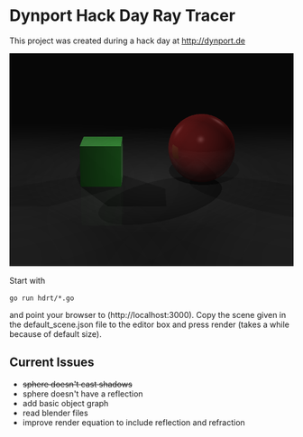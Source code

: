 # Dynport Hack Day Ray Tracer

This project was created during a hack day at http://dynport.de

![Alt text](/hdrt.png)


Start with

	go run hdrt/*.go

and point your browser to (http://localhost:3000). Copy the scene given in the default_scene.json file to the editor box and press render (takes a while because of default size).

## Current Issues

* ~~sphere doesn't cast shadows~~
* sphere doesn't have a reflection
* add basic object graph
* read blender files
* improve render equation to include reflection and refraction